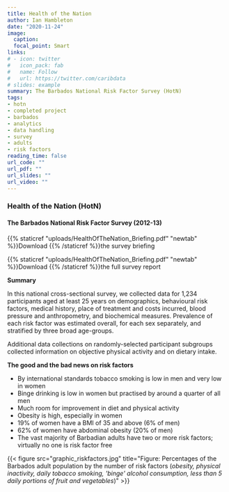 ```yaml
---
title: Health of the Nation
author: Ian Hambleton
date: "2020-11-24"
image:
  caption:
  focal_point: Smart
links:
# - icon: twitter
#   icon_pack: fab
#   name: Follow
#   url: https://twitter.com/caribdata
# slides: example
summary: The Barbados National Risk Factor Survey (HotN)
tags:
- hotn
- completed project
- barbados
- analytics
- data handling
- survey
- adults
- risk factors
reading_time: false
url_code: ""
url_pdf: ""
url_slides: ""
url_video: ""
---
```


### Health of the Nation (HotN)
#### The Barbados National Risk Factor Survey (2012-13)

{{% staticref "uploads/HealthOfTheNation_Briefing.pdf" "newtab" %}}Download {{% /staticref %}}the survey briefing

{{% staticref "uploads/HealthOfTheNation_Briefing.pdf" "newtab" %}}Download {{% /staticref %}}the full survey report

**Summary**

In this national cross-sectional survey, we collected data for 1,234 participants aged at least 25 years on demographics, behavioural risk factors, medical history, place of treatment and costs incurred, blood pressure and anthropometry, and biochemical measures. Prevalence of each risk factor was estimated overall, for each sex separately, and stratified by three broad age-groups.

Additional data collections on randomly-selected participant subgroups collected information on objective physical activity and on dietary intake.

**The good and the bad news on risk factors**

- By international standards tobacco smoking is low in men
and very low in women
- Binge drinking is low in women but practised by
around a quarter of all men
- Much room for improvement in diet and physical activity
- Obesity is high, especially in women
- 19% of women have a BMI of 35 and above (6% of men)
- 62% of women have abdominal obesity (20% of men)
- The vast majority of Barbadian adults have
two or more risk factors; virtually no one is risk factor free

{{< figure src="graphic_riskfactors.jpg" title="Figure: Percentages of the Barbados adult population by the number of risk factors (*obesity, physical inactivity, daily tobacco smoking, 'binge' alcohol consumption, less than 5 daily portions of fruit and vegetables*)" >}}
